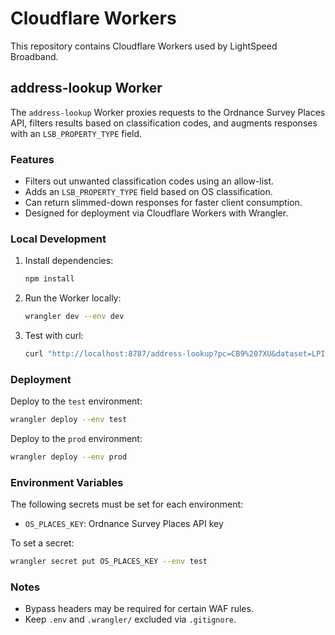 # Cloudflare Workers

This repository contains Cloudflare Workers used by LightSpeed Broadband.

## address-lookup Worker

The `address-lookup` Worker proxies requests to the Ordnance Survey Places API, filters results based on classification codes, and augments responses with an `LSB_PROPERTY_TYPE` field.

### Features
- Filters out unwanted classification codes using an allow-list.
- Adds an `LSB_PROPERTY_TYPE` field based on OS classification.
- Can return slimmed-down responses for faster client consumption.
- Designed for deployment via Cloudflare Workers with Wrangler.

### Local Development

1. Install dependencies:
   ```bash
   npm install
   ```

2. Run the Worker locally:
   ```bash
   wrangler dev --env dev
   ```

3. Test with curl:
   ```bash
   curl "http://localhost:8787/address-lookup?pc=CB9%207XU&dataset=LPI&maxresults=100"
   ```

### Deployment

Deploy to the `test` environment:
```bash
wrangler deploy --env test
```

Deploy to the `prod` environment:
```bash
wrangler deploy --env prod
```

### Environment Variables

The following secrets must be set for each environment:

- `OS_PLACES_KEY`: Ordnance Survey Places API key

To set a secret:
```bash
wrangler secret put OS_PLACES_KEY --env test
```

### Notes
- Bypass headers may be required for certain WAF rules.
- Keep `.env` and `.wrangler/` excluded via `.gitignore`.
